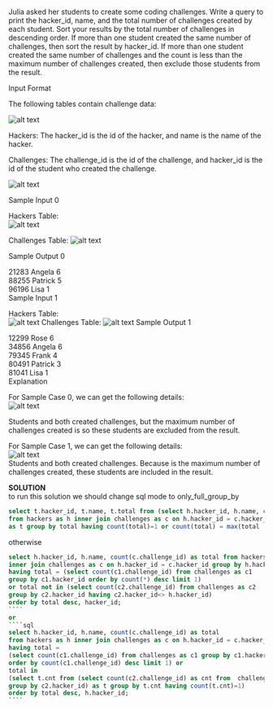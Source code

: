 Julia asked her students to create some coding challenges. Write a query to print the hacker_id, name, and the total number of challenges created by each student. Sort your results by the total number of challenges in descending order. If more than one student created the same number of challenges, then sort the result by hacker_id. If more than one student created the same number of challenges and the count is less than the maximum number of challenges created, then exclude those students from the result.  

Input Format  

The following tables contain challenge data:  

![alt text](https://s3.amazonaws.com/hr-challenge-images/19506/1458521004-cb4c077dd3-ScreenShot2016-03-21at6.06.54AM.png)

Hackers: The hacker_id is the id of the hacker, and name is the name of the hacker.   

Challenges: The challenge_id is the id of the challenge, and hacker_id is the id of the student who created the challenge.   

![alt text](https://s3.amazonaws.com/hr-challenge-images/19506/1458521079-549341d9ec-ScreenShot2016-03-21at6.07.03AM.png)  

Sample Input 0

Hackers Table:  
![alt text](https://s3.amazonaws.com/hr-challenge-images/19506/1458521384-34c6866dae-ScreenShot2016-03-21at6.07.15AM.png)

Challenges Table: 
![alt text](https://s3.amazonaws.com/hr-challenge-images/19506/1458521410-befa8e1cd9-ScreenShot2016-03-21at6.07.25AM.png)

Sample Output 0  

21283 Angela 6  
88255 Patrick 5  
96196 Lisa 1  
Sample Input 1  

Hackers Table:  
![alt text](https://s3.amazonaws.com/hr-challenge-images/19506/1458521469-87036deea3-ScreenShot2016-03-21at6.07.48AM.png)
Challenges Table: 
![alt text](https://s3.amazonaws.com/hr-challenge-images/19506/1458521490-358215cf0b-ScreenShot2016-03-21at6.07.58AM.png)
Sample Output 1  

12299 Rose 6  
34856 Angela 6  
79345 Frank 4  
80491 Patrick 3  
81041 Lisa 1  
Explanation  

For Sample Case 0, we can get the following details:   
![alt text](https://s3.amazonaws.com/hr-challenge-images/19506/1458521677-fd04c384c0-ScreenShot2016-03-21at6.07.38AM.png)  

Students  and  both created  challenges, but the maximum number of challenges created is  so these students are excluded from the result.  

For Sample Case 1, we can get the following details:  
![alt text](https://s3.amazonaws.com/hr-challenge-images/19506/1458521836-24039e7523-ScreenShot2016-03-21at6.08.08AM.png)  
Students  and  both created  challenges. Because  is the maximum number of challenges created, these students are included in the result.  

**SOLUTION**  
to run this solution we should change sql mode to only_full_group_by
````sql
select t.hacker_id, t.name, t.total from (select h.hacker_id, h.name, count(c.challenge_id) as total 
from hackers as h inner join challenges as c on h.hacker_id = c.hacker_id group by h.hacker_id, h.name) 
as t group by total having count(total)=1 or count(total) = max(total
````
otherwise
`````sql
select h.hacker_id, h.name, count(c.challenge_id) as total from hackers as h 
inner join challenges as c on h.hacker_id = c.hacker_id group by h.hacker_id 
having total = (select count(c1.challenge_id) from challenges as c1 
group by c1.hacker_id order by count(*) desc limit 1) 
or total not in (select count(c2.challenge_id) from challenges as c2 
group by c2.hacker_id having c2.hacker_id<> h.hacker_id)
order by total desc, hacker_id;
````
or
````sql
select h.hacker_id, h.name, count(c.challenge_id) as total 
from hackers as h inner join challenges as c on h.hacker_id = c.hacker_id group by h.hacker_id,h.name
having total = 
(select count(c1.challenge_id) from challenges as c1 group by c1.hacker_id 
order by count(c1.challenge_id) desc limit 1) or 
total in 
(select t.cnt from (select count(c2.challenge_id) as cnt from  challenges as c2 
group by c2.hacker_id) as t group by t.cnt having count(t.cnt)=1)
order by total desc, h.hacker_id;
````
